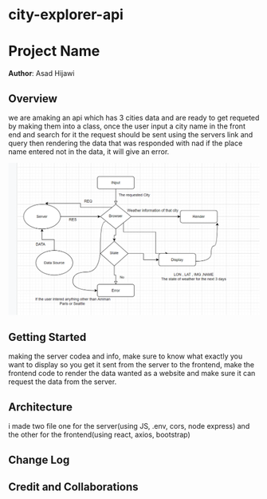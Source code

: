 # city-explorer-api

# Project Name

**Author**: Asad Hijawi


## Overview
we are amaking an api which has 3 cities data and are ready to get requeted by making them into a class, once the user input a city name in the front end and search for it the request should be sent using the servers link and query then rendering the data that was responded with nad if the place name entered not in the data, it will give an error.

![Flow of data](daata-flow.png)



## Getting Started
making the server codea and info, make sure to know what exactly you want to display so you get it sent from the server to the frontend, make the frontend code to render the data wanted as a website and make sure it can request the data from the server.

## Architecture
i made two file one for the server(using JS, .env, cors, node express) and the other for the frontend(using react, axios, bootstrap)

## Change Log
<!-- Use this area to document the iterative changes made to your application as each feature is successfully implemented. Use time stamps. Here's an example:

01-01-2001 3:00 am - Application now has a fully-functional express server, with a GET route for the location resource. -->

## Credit and Collaborations
<!-- Credits to Bashar Nobeh 

***
Time Estimates

Name of feature: Server, FrontEnd app to render the data

Estimate of time needed to complete: 10 hours

Start time: 2 pm

Finish time: 3 am

Actual time needed to complete: 13 hours
